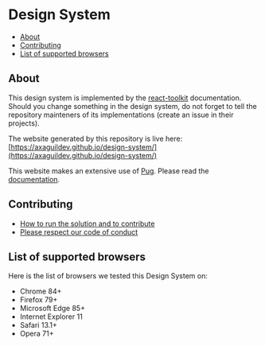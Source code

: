 # Design System

- [About](#about)
- [Contributing](#contributing)
- [List of supported browsers](#list-of-supported-browsers)
## About

This design system is implemented by the [react-toolkit](https://github.com/AxaGuilDEv/react-toolkit) documentation. Should you change something in the design system, do not forget to tell the repository mainteners of its implementations (create an issue in their projects).

The website generated by this repository is live here: [https://axaguildev.github.io/design-system/](https://axaguildev.github.io/design-system/)

This website makes an extensive use of [Pug](https://pugjs.org/). Please read the [documentation](https://pugjs.org/api/getting-started.html).

## Contributing

- [How to run the solution and to contribute](./CONTRIBUTING.md)
- [Please respect our code of conduct](./CODE_OF_CONDUCT.md)

## List of supported browsers

Here is the list of browsers we tested this Design System on:

- Chrome 84+
- Firefox 79+
- Microsoft Edge 85+
- Internet Explorer 11
- Safari 13.1+
- Opera 71+
